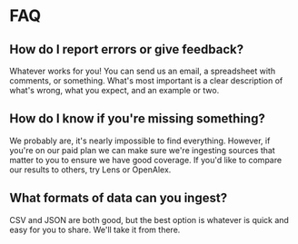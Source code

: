 # FAQ

## How do I report errors or give feedback?

Whatever works for you! You can send us an email, a spreadsheet with comments, or something. What's most important is a clear description of what's wrong, what you expect, and an example or two.

## How do I know if you're missing something?

We probably are, it's nearly impossible to find everything. However, if you're on our paid plan we can make sure we're ingesting sources that matter to you to ensure we have good coverage. If you'd like to compare our results to others, try Lens or OpenAlex.

## What formats of data can you ingest?

CSV and JSON are both good, but the best option is whatever is quick and easy for you to share. We'll take it from there.
